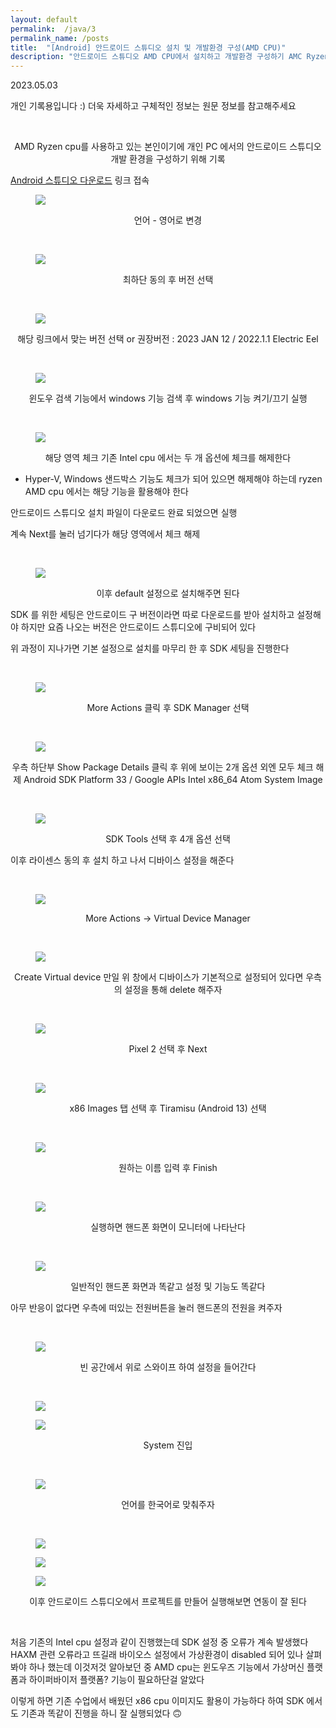 ```yaml
---
layout: default
permalink:  /java/3
permalink_name: /posts
title:  "[Android] 안드로이드 스튜디오 설치 및 개발환경 구성(AMD CPU)"
description: "안드로이드 스튜디오 AMD CPU에서 설치하고 개발환경 구성하기 AMC Ryzen CPU를 사용하고 있는 개인 PC에서의 안드로이드 스튜디오 개발 환경 구성"
---
```


<p class="date">2023.05.03</p>

<p class="caution">개인 기록용입니다 :)
더욱 자세하고 구체적인 정보는
원문 정보를 참고해주세요</p>
<br>
<p style="text-align:center">
AMD Ryzen cpu를 사용하고 있는 본인이기에
개인 PC 에서의 안드로이드 스튜디오 
개발 환경을 구성하기 위해 기록

<a href="https://developer.android.com/studio/archive.html" target="_blank">Android 스튜디오 다운로드</a>
링크 접속<br>
<figure class="fig">
<img class="image" src="/contents/imgs/java_3/1.png">
</figure>
<p style="text-align:center">언어 - 영어로 변경</p>
<br>
<figure class="fig">
<img class="image" src="/contents/imgs/java_3/2.png">
</figure>
<p style="text-align:center">최하단 동의 후 버전 선택<br></p>
<br>
<figure class="fig">
<img class="image" src="/contents/imgs/java_3/3.png">
</figure>
<p style="text-align:center">해당 링크에서 맞는 버전 선택 or
권장버전 : 2023 JAN 12 / 2022.1.1 Electric Eel</p>
<br>
<figure class="fig">
<img class="image" src="/contents/imgs/java_3/4.png">
</figure>
<p style="text-align:center">윈도우 검색 기능에서
windows 기능 검색 후
windows 기능 켜기/끄기 실행</p>
<br>
<figure class="fig">
<img class="image" src="/contents/imgs/java_3/5.png">
</figure>
<p style="text-align:center" class="caution">해당 영역 체크
기존 Intel cpu 에서는
두 개 옵션에 체크를 해제한다

+ Hyper-V, Windows 샌드박스 기능도
체크가 되어 있으면 해제해야 하는데
ryzen AMD cpu 에서는
해당 기능을 활용해야 한다

안드로이드 스튜디오 설치 파일이
다운로드 완료 되었으면 실행

계속 Next를 눌러 넘기다가
해당 영역에서 체크 해제</p>
<br>
<figure class="fig">
<img class="image" src="/contents/imgs/java_3/6.png">
</figure>
<p style="text-align:center">이후 default 설정으로
설치해주면 된다

SDK 를 위한 세팅은
안드로이드 구 버전이라면 따로 다운로드를 받아
설치하고 설정해야 하지만
요즘 나오는 버전은 안드로이드 스튜디오에 구비되어 있다

위 과정이 지나가면
기본 설정으로 설치를 마무리 한 후
SDK 세팅을 진행한다</p>
<br>
<figure class="fig">
<img class="image" src="/contents/imgs/java_3/7.png">
</figure>
<p style="text-align:center">More Actions 클릭 후
SDK Manager 선택</p>
<br>
<figure class="fig">
<img class="image" src="/contents/imgs/java_3/8.png">
</figure>
<p style="text-align:center">우측 하단부 Show Package Details 클릭 후
위에 보이는 2개 옵션 외엔 모두 체크 해제
Android SDK Platform 33 / Google APIs Intel x86_64 Atom System Image</p>
<br>
<figure class="fig">
<img class="image" src="/contents/imgs/java_3/9.png">
</figure>
<p style="text-align:center">SDK Tools 선택 후
4개 옵션 선택

이후 라이센스 동의 후 설치 하고 나서
디바이스 설정을 해준다</p>
<br>
<figure class="fig">
<img class="image" src="/contents/imgs/java_3/10.png">
</figure>
<p style="text-align:center">More Actions -> Virtual Device Manager</p>
<br>
<figure class="fig">
<img class="image" src="/contents/imgs/java_3/11.png">
</figure>
<p style="text-align:center">Create Virtual device
만일 위 창에서 디바이스가 기본적으로 설정되어 있다면
우측의 설정을 통해 delete 해주자</p>
<br>
<figure class="fig">
<img class="image" src="/contents/imgs/java_3/12.png">
</figure>
<p style="text-align:center">Pixel 2 선택 후 Next</p>
<br>
<figure class="fig">
<img class="image" src="/contents/imgs/java_3/13.png">
</figure>
<p style="text-align:center">x86 Images 탭 선택 후
Tiramisu (Android 13) 선택</p>
<br>
<figure class="fig">
<img class="image" src="/contents/imgs/java_3/14.png">
</figure>
<p style="text-align:center">원하는 이름 입력 후 Finish</p>
<br>
<figure class="fig">
<img class="image" src="/contents/imgs/java_3/15.png">
</figure>
<p style="text-align:center">실행하면 핸드폰 화면이 모니터에 나타난다</p>
<br>
<figure class="fig">
<img class="image" src="/contents/imgs/java_3/16.png">
</figure>
<p style="text-align:center">일반적인 핸드폰 화면과 똑같고
설정 및 기능도 똑같다

아무 반응이 없다면 우측에 떠있는 전원버튼을 눌러
핸드폰의 전원을 켜주자</p>
<br>
<figure class="fig">
<img class="image" src="/contents/imgs/java_3/17.png">
</figure>
<p style="text-align:center">빈 공간에서 위로 스와이프 하여
설정을 들어간다</p>
<br>
<figure class="fig">
<img class="image" src="/contents/imgs/java_3/18.png">
</figure>
<figure class="fig">
<img class="image" src="/contents/imgs/java_3/19.png">
</figure>
<p style="text-align:center">System 진입</p>
<br>
<figure class="fig">
<img class="image" src="/contents/imgs/java_3/20.png">
</figure>
<p style="text-align:center">언어를 한국어로 맞춰주자</p>
<br>
<figure class="fig">
<img class="image" src="/contents/imgs/java_3/21.png">
</figure>
<figure class="fig">
<img class="image" src="/contents/imgs/java_3/22.png">
</figure>
<figure class="fig">
<img class="image" src="/contents/imgs/java_3/23.png">
</figure>
<p style="text-align:center">이후 안드로이드 스튜디오에서
프로젝트를 만들어 실행해보면
연동이 잘 된다</p>
<br>

<p>
처음 기존의 Intel cpu 설정과 같이 진행했는데
SDK 설정 중 오류가 계속 발생했다
HAXM 관련 오류라고 뜨길래
바이오스 설정에서 가상환경이 disabled 되어 있나 살펴봐야 하나 했는데
이것저것 알아보던 중
AMD cpu는 윈도우즈 기능에서 가상머신 플랫폼과
하이퍼바이저 플랫폼? 기능이 필요하단걸 알았다

이렇게 하면 기존 수업에서 배웠던 x86 cpu 이미지도 활용이 가능하다 하여
SDK 에서도 기존과 똑같이 진행을 하니 잘 실행되었다 🙃
</p>